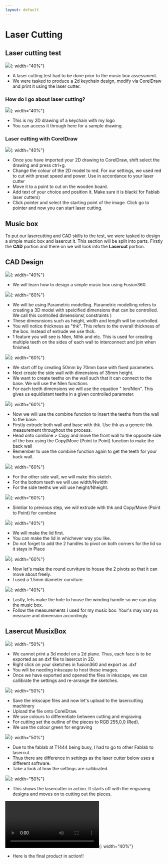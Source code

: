 ```yaml
---
layout: default
---
```


# Laser Cutting

## Laser cutting test
![](images/laserquiz.png){: width="40%"}
* A laser cutting test had to be done prior to the music box assessment.
* We were tasked to produce a 2d keychain design, modify via CorelDraw and print it using the laser cutter.

### How do I go about laser cutting?
![](images/keychain.png){: width="40%"}
* This is my 2D drawing of a keychain with my logo
* You can access it through here for a sample drawing.

### Laser cutting with CorelDraw
![](images/laser.jpeg){: width="40%"}
* Once you have imported your 2D drawing to CorelDraw, shift select the drawing and press ctrl+g.
* Change the colour of the 2D model to red. For our settings, we used red to cut with preset speed and power. Use in accordance to your laser cutter
* Move it to a point to cut on the wooden board.
* Add text of your choice and position it. Make sure it is black( for Fablab laser cutters)
* Click pointer and select the starting point of the image. Click go to pointer and now you can start laser cutting.


## Music box
To put our lasercutting and CAD skills to the test, we were tasked to design a simple music box and lasercut it. This section will be split into parts. Firstly the **CAD** portion and there on we will look into the **Lasercut** portion.

## CAD Design
![](images/box1.png){: width="40%"}
* We will learn how to design a simple music box using Fusion360.

![](images/box2.png){: width="60%"}
* We will be using Parametric modelling. Parametric modelling refers to creating a 3D model with speicified dimensions that can be controlled. We call this controlled dimensions( constraints )
* These dimesnsions such as height, width and length will be controlled.
* You will notice thickness as "thk". This refers to the overall thickness of the box. Instead of extrude we use thck.
* 1 feature you will see is Nlen, Nthk and etc. This is used for creating multiple teeth on the sides of each wall to interconnect and join when finished.

![](images/box11.png){: width="60%"}
* We start off by creating 50mm by 70mm base with fixed parameters.
* Next create the side wall with dimensions of 35mm height.
* We want to create teeths on the wall such that it can connect to the base. We will use the Nlen functions
* For each teeth dimensions we will use the equation " len/Nlen". This gives us equidistant teeths in a given controlled parameter.

![](images/box10.png){: width="60%"}
* Now we will use the combine function to insert the teeths from the wall to the base.
* Firstly extrude both wall and base with thk. Use thk as a generic thk measurement throughout the process.
* Head onto combine > Copy and move the front wall to the opposite side of the box using the Copy/Move (Point to Point) function to make the back wall
* Remember to use the combine function again to get the teeth for your back wall.

![](images/box9.png){: width="60%"}
* For the other side wall, we will make this sketch.
* For the bottom teeth we will use width/Nwidth
* For the side teeths we will use height/Nheight.

![](images/box8.png){: width="60%"}
* Similiar to previous step, we will extrude with thk and Copy/Move (Point to Point) for combine

![](images/box4.png){: width="40%"}
* We will make the lid first.
* You can make the lid in whichever way you like.
* Do not forget to add the 2 handles to pivot on both corners for the lid so it stays in Place

![](images/box5.png){: width="60%"}
* Now let's make the round curviture to house the 2 pivots so that it can move about freely.
* I used a 1.5mm diameter curviture.

![](images/box6.png){: width="40%"}
* Lastly, lets make the hole to house the winding handle so we can play the music box.
* Follow the measurements I used for my music box. Your's may vary so measure and dimension accordingly.

## Lasercut MusixBox

![](images/laser1.png){: width="50%"}
* We cannot print a 3d model on a 2d plane. Thus, each face is to be exported as an dxf file to lasercut in 2D.
* Right click on your sketches in fusion360 and export as .dxf
* You will be needing inkscape to host these images.
* Once we have exported and opened the files in inkscape, we can callibrate the settings and re-arrange the sketches.

![](images/setting2.jpeg){: width="50%"}
* Save the inkscape files and now let's upload to the lasercutting machinery
* Upload the file onto CorelDraw.
* We use colours to differentiate between cutting and engraving
* For cutting set the outline of the pieces to RGB 255,0,0 (Red).
* We use the colour green for engraving

![](images/havier.png){: width="50%"}
* Due to the fablab at T1444 being busy, I had to go to other Fablab to lasercut.
* Thus there are difference in settings as the laser cutter below uses a different software.
* Take a look at how the settings are callibrated.

![](images/laservideo.gif){: width="50%"}
* This shows the lasercutter in action. It starts off with the engraving designs and moves on to cutting out the pieces.

![](images/havier2.mp4){: width="40%"}
* Here is the final product in action!!
